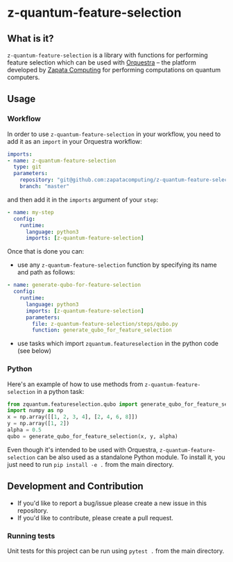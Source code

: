 # z-quantum-feature-selection

## What is it?

`z-quantum-feature-selection` is a library with functions for performing feature selection which can be used with  [Orquestra](https://www.zapatacomputing.com/orquestra/) – the platform developed by [Zapata Computing](https://www.zapatacomputing.com) for performing computations on quantum computers.


## Usage

### Workflow
In order to use `z-quantum-feature-selection` in your workflow, you need to add it as an `import` in your Orquestra workflow:

```yaml
imports:
- name: z-quantum-feature-selection
  type: git
  parameters:
    repository: "git@github.com:zapatacomputing/z-quantum-feature-selection.git"
    branch: "master"
```

and then add it in the `imports` argument of your `step`:

```yaml
- name: my-step
  config:
    runtime:
      language: python3
      imports: [z-quantum-feature-selection]
```

Once that is done you can:
- use any `z-quantum-feature-selection` function by specifying its name and path as follows:
```yaml
- name: generate-qubo-for-feature-selection
  config:
    runtime:
      language: python3
      imports: [z-quantum-feature-selection]
      parameters:
        file: z-quantum-feature-selection/steps/qubo.py
        function: generate_qubo_for_feature_selection
```
- use tasks which import `zquantum.featureselection` in the python code (see below)

### Python

Here's an example of how to use methods from `z-quantum-feature-selection` in a python task:

```python
from zquantum.featureselection.qubo import generate_qubo_for_feature_selection
import numpy as np
x = np.array([[1, 2, 3, 4], [2, 4, 6, 8]])
y = np.array([1, 2])
alpha = 0.5
qubo = generate_qubo_for_feature_selection(x, y, alpha)
```

Even though it's intended to be used with Orquestra, `z-quantum-feature-selection` can be also used as a standalone Python module.
To install it, you just need to run `pip install -e .` from the main directory.

## Development and Contribution

- If you'd like to report a bug/issue please create a new issue in this repository.
- If you'd like to contribute, please create a pull request.

### Running tests

Unit tests for this project can be run using `pytest .` from the main directory.
